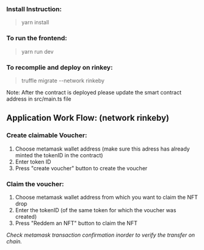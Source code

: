 ### Install Instruction:
> yarn install

### To run the frontend:
> yarn run dev

### To recomplie and deploy on rinkey:
> truffle migrate --network rinkeby

Note: After the contract is deployed please update the smart contract address in src/main.ts file


## Application Work Flow: (network rinkeby)

### Create claimable Voucher:
1) Choose metamask wallet address (make sure this adress has already minted the tokenID in the contract)
2) Enter token ID
3) Press "create voucher" button to create the voucher

### Claim the voucher:
1) Choose metamask wallet address from which you want to claim the NFT drop
2) Enter the tokenID (of the same token for which the voucher was created)
3) Press "Reddem an NFT" button to claim the NFT


*Check metamask transaction confirmation inorder to verify the transfer on chain.*
